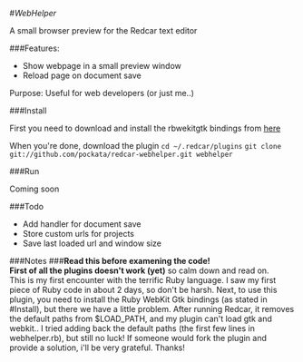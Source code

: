 #_WebHelper_

A small browser preview for the Redcar text editor

###Features:

 - Show webpage in a small preview window
 - Reload page on document save

Purpose:
   Useful for web developers (or just me..)

###Install

   First you need to download and install the rbwekitgtk bindings from [here](https://github.com/magec/rbwebkitgtk/)

   When you're done, download the plugin
   `cd ~/.redcar/plugins`
   `git clone git://github.com/pockata/redcar-webhelper.git webhelper`

###Run

Coming soon

###Todo
 - Add handler for document save
 - Store custom urls for projects
 - Save last loaded url and window size

###Notes
###**Read this before examening the code!**  
**First of all the plugins doesn't work (yet)** so calm down and read on.  
This is my first encounter with the terrific Ruby language.
I saw my first piece of Ruby code in about 2 days, so don't be harsh.
Next, to use this plugin, you need to install the Ruby WebKit Gtk bindings (as stated in \#Install),
but there we have a little problem. After running Redcar, it removes the default paths from $LOAD_PATH,
and my plugin can't load gtk and webkit.. I tried adding back the default paths (the first few lines in webhelper.rb), but still no luck!
If someone would fork the plugin and provide a solution, i'll be very grateful. Thanks!

